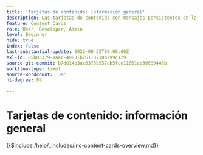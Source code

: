 ```yaml
---
title: 'Tarjetas de contenido: información general'
description: Las tarjetas de contenido son mensajes persistentes en la aplicación que se encuentran dentro de una bandeja de entrada o fuente dedicada dentro de la aplicación. A diferencia de las notificaciones push, no interrumpen al usuario y se pueden ver según le convenga.
feature: Content Cards
role: User, Developer, Admin
level: Beginner
hide: true
index: false
last-substantial-update: 2025-08-22T00:00:00Z
exl-id: 85b83379-1aac-4983-b261-3738b299c129
source-git-commit: b7d014b3ac6373b957eb5fce11661ec39689446b
workflow-type: tm+mt
source-wordcount: '39'
ht-degree: 0%

---
```


# Tarjetas de contenido: información general

{{$include /help/_includes/inc-content-cards-overview.md}}
